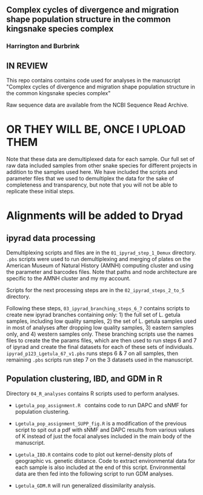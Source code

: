 ## Complex cycles of divergence and migration shape population structure in the common kingsnake species complex

### Harrington and Burbrink

## IN REVIEW

This repo contains contains code used for analyses in the manuscript "Complex cycles of divergence and migration shape population structure in the common kingsnake species complex"

Raw sequence data are available from the NCBI Sequence Read Archive. 

# OR THEY WILL BE, ONCE I UPLOAD THEM

Note that these data are demultiplexed data for each sample. Our full set of raw data included samples from other snake species for different projects in addition to the samples used here. We have included the scripts and parameter files that we used to demultiplex the data for the sake of completeness and transparency, but note that you will not be able to replicate these initial steps.

# Alignments will be added to Dryad


## ipyrad data processing

Demultiplexing scripts and files are in the `01_ipyrad_step_1_Demux` directory. `.pbs` scripts were used to run demultiplexing and merging of plates on the American Museum of Natural History (AMNH) computing cluster and using the parameter and barcodes files. Note that paths and node architecture are specific to the AMNH cluster and my my account.

Scripts for the next processing steps are in the `02_ipyrad_steps_2_to_5` directory.

Following these steps, `03_ipyrad_branching_steps_6_7` contains scripts to create new ipyrad branches containing only: 1) the full set of L. getula samples, including low quality samples, 2) the set of L. getula samples used in most of analyses after dropping low quality samples, 3) eastern samples only, and 4) western samples only. These branching scripts use the names files to create the the params files, which are then used to run steps 6 and 7 of ipyrad and create the final datasets for each of these sets of individuals. `ipyrad_p123_Lgetula_67_v1.pbs` runs steps 6 & 7 on all samples, then remaining `.pbs` scripts run step 7 on the 3 datasets used in the manuscript.


## Population clustering, IBD, and GDM in R

Directory `04_R_analyses` contains R scripts used to perform analyses.

* `Lgetula_pop_assignment.R ` contains code to run DAPC and sNMF for population clustering.

* `Lgetula_pop_assignment_SUPP_fig.R` is a modification of the previous script to spit out a pdf with sNMF and DAPC results from various values of K instead of just the focal analyses included in the main body of the manuscript.

* `Lgetula_IBD.R` contains code to plot out kernel-density plots of geographic vs. genetic distance. Code to extract environmental data for each sample is also included at the end of this script. Environmental data are then fed into the following script to run GDM analyses.

* `Lgetula_GDM.R` will run generalized dissimilarity analysis.


